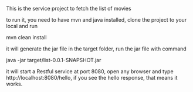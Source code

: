 This is the service project to fetch the list of movies

to run it, you need to have mvn and java installed, clone the project to your local and run 

mvn clean install

it will generate the jar file in the target folder, run the jar file with command 

java -jar target/list-0.0.1-SNAPSHOT.jar

it will start a Restful service at port 8080, open any browser and type http://localhost:8080/hello, if you see the hello response, that means it works.
